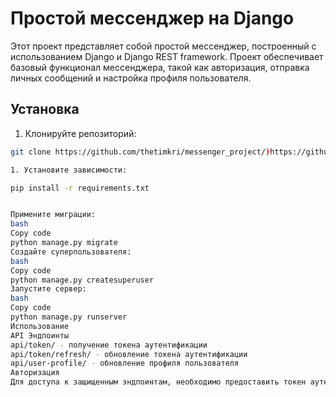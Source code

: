 # Простой мессенджер на Django

Этот проект представляет собой простой мессенджер, построенный с использованием Django и Django REST framework. Проект обеспечивает базовый функционал мессенджера, такой как авторизация, отправка личных сообщений и настройка профиля пользователя.

## Установка

1. Клонируйте репозиторий:

```bash
git clone https://github.com/thetimkri/messenger_project/)https://github.com/thetimkri/messenger_project/

1. Установите зависимости:

pip install -r requirements.txt


Примените миграции:
bash
Copy code
python manage.py migrate
Создайте суперпользователя:
bash
Copy code
python manage.py createsuperuser
Запустите сервер:
bash
Copy code
python manage.py runserver
Использование
API Эндпоинты
api/token/ - получение токена аутентификации
api/token/refresh/ - обновление токена аутентификации
api/user-profile/ - обновление профиля пользователя
Авторизация
Для доступа к защищенным эндпоинтам, необходимо предоставить токен аутентификации. Получите токен, отправив POST-запрос на /api/token/ с вашими учетными данными. Используйте полученный токен в заголовке "Authorization" при отправке запросов.
